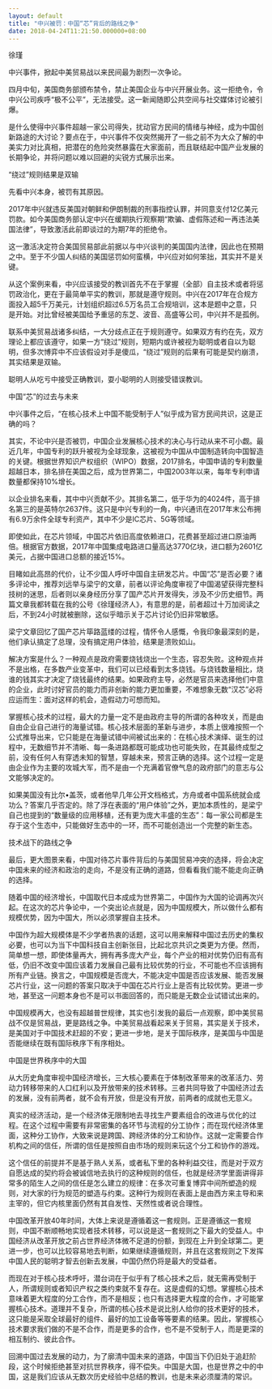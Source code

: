 ```yaml
---
layout: default
title: "中兴被罚：中国“芯”背后的路线之争"
date: 2018-04-24T11:21:50.000000+08:00
---
```


徐瑾

中兴事件，掀起中美贸易战以来民间最为剧烈一次争论。

四月中旬，美国商务部颁布禁令，禁止美国企业与中兴开展业务。这一拒绝令，令中兴公司疾呼“极不公平”，无法接受。这一新闻随即公共空间与社交媒体讨论被引爆。

是什么使得中兴事件超越一家公司得失，扰动官方民间的情绪与神经，成为中国创新路途的大讨论？要点在于，中兴事件不仅突然揭开了一些之前不为大众了解的中美实力对比真相，把潜在的危险突然暴露在大家面前，而且联结起中国产业发展的长期争论，并将问题以难以回避的尖锐方式展示出来。

“绕过”规则结果是双输

先看中兴本身，被罚有其原因。

2017年中兴就违反美国对朝鲜和伊朗制裁的刑事指控认罪，并同意支付12亿美元罚款。如今美国商务部认定中兴在缓期执行观察期“欺骗、虚假陈述和一再违法美国法律”，导致激活此前即谈过的为期7年的拒绝令。

这一激活决定符合美国贸易部此前据以与中兴谈判的美国国内法律，因此也在预期之中。至于不少国人纠结的美国惩罚如何蛮横，中兴应对如何笨拙，其实并不是关键。

从这个案例来看，中兴应该接受的教训首先不在于掌握（全部）自主技术或者将惩罚政治化，更在于最简单平实的教训，那就是遵守规则。中兴在2017年在合规方面投入超5千万美元，计划组织超过6.5万名员工合规培训，这本是题中之意，只是开始。对比曾经被美国给予重惩的东芝、波音、高盛等公司，中兴并不是孤例。

联系中美贸易战诸多纠结，一大分歧点正在于规则遵守。如果双方有约在先，双方理论上都应该遵守，如果一方“绕过”规则，短期内或许被视为聪明或者自以为聪明，但多次博弈中不应该假设对手是傻瓜，“绕过”规则的后果有可能是契约崩溃，其实结果是双输。

聪明人从吃亏中接受正确教训，耍小聪明的人则接受错误教训。

中国“芯”的过去与未来

中兴事件之后，“在核心技术上中国不能受制于人”似乎成为官方民间共识，这是正确的吗？

其实，不论中兴是否被罚，中国企业发展核心技术的决心与行动从来不可小觑。最近几年，中国专利的跃升被视为全球现象，这被视为中国从中国制造转向中国智造的关键。根据世界知识产权组织（WIPO）数据，2017排名，中国申请的专利数量超越日本，排名排在美国之后，成为世界第二，中国2003年以来，每年专利申请数量都保持10%增长。

以企业排名来看，其中中兴贡献不少。其排名第二，低于华为的4024件，高于排名第三的是英特尔2637件。这只是中兴专利的一角，中兴通讯在2017年末公布拥有6.9万余件全球专利资产，其中不少是IC芯片、5G等领域。

即使如此，在芯片领域，中国芯片依旧高度依赖进口，花费甚至超过进口原油两倍。根据官方数据，2017年中国集成电路进口量高达3770亿块，进口额为2601亿美元，占据中国进口总额的接近15%。

目睹如此高昂的代价，让不少国人呼吁中国自主研发芯片。中国“芯”是否必要？诸多评论中，推荐刘远举与梁宁的文章，前者以评论角度审视了中国渴望获得完整科技树的迷思，后者则以亲身经历分享了国产芯片开发得失，涉及不少历史细节。两篇文章我都转载在我的公号《徐瑾经济人》，有意思的是，前者超过十万加阅读之后，不到24小时就被删除，这似乎暗示关于芯片讨论仍旧非常敏感。

梁宁文章回忆了国产芯片筚路蓝缕的过程，情怀令人感慨，令我印象最深刻的是，他们承认搞定了总理，没有搞定用户体验，结果是溃败如山。

解决方案是什么？一种观点是政府需要烧钱烧出一个生态，容忍失败。这种观点并不是出格，在多数产业变革中，我们可以已经看到太多烧钱。与烧钱数量相比，烧谁的钱其实才决定了烧钱最终的结果。如果政府主导，必然是官员来选择他们中意的企业，此时讨好官员的能力而非创新的能力更加重要，不难想象无数“汉芯”必将应运而生：面对这样的机会，造假动力可想而知。

掌握核心技术的过程，最大的力量一定不是由政府主导的所谓的各种攻关，而是由自由企业自己进行的海量试错。核心技术层面的革新与进步，本质上很难按照一个公式推导出来，它只能是在海量试错中间被试出来的：在核心技术演绎、诞生的过程中，无数细节并不清晰、每一条进路都既可能成功也可能失败，在其最终成型之前，没有任何人有穿透未知的智慧，穿越未来，预言正确的选择。这个过程一定是由企业作为主要的攻城大军，而不是由一个充满着官僚气息的政府部门的意志与公文能够决定的。

如果美国没有比尔•盖茨，或者他早几年公开文档格式，方舟或者中国系统就会成功么？答案几乎否定的。除了浮在表面的“用户体验”之外，更加本质性的，是梁宁自己也提到的“数量级的应用移植，还有更为庞大丰盛的生态”：每一家公司都是生存于这个生态中，只能做好生态中的一环，而不可能创造出一个完整的新生态。

技术战下的路线之争

最后，更大图景来看，中国对待芯片事件背后的与美国贸易冲突的选择，将会决定中国未来的经济和政治的走向，不是没有正确的道路，但看看我们能不能走向正确的选择。

随着中国的经济增长，中国取代日本成成为世界第二，中国作为大国的论调再次兴起。在这次的芯片争论中，一个突出论点就是，因为中国规模大，所以做什么都有规模优势，因为中国大，所以必须掌握自主技术。

中国作为超大规模体是不少学者热衷的话题，这可以用来解释中国过去历史的集权必要，也可以为当下中国科技自主创新张目，比起北京共识之类更为方便。然而，简单想一想，即使体量再大，拥有再多庞大产业，每个产业的相对优势仍旧有高有低，仍旧不改变中国应该着力发展自己最有比较优势的行业，不可能也不应该拥有所有产业链。换言之，中国规模是否庞大，不能决定中国是否应该发展、能否发展芯片行业，这一问题的答案只取决于中国在芯片行业上是否有比较优势。更进一步地，甚至这一问题本身也不是可以书面回答的，而只能是无数企业试错试出来的。

中国规模再大，也没有超越普世规律，其实也引发我的最后一点观察，即中美贸易战不仅是贸易战，更是路线之争。中美贸易战看起来关于贸易，其实是关于技术，是美国对于中国技术赶超的不安；更进一步地，是关于国际秩序，是美国与中国是否能继续在既有国际秩序下有序相处。

中国是世界秩序中的大国

从大历史角度审视中国经济增长，三大核心要素在于体制改革带来的改革活力、劳动力转移带来的人口红利以及开放带来的技术转移。三者共同导致了中国经济过去的发展，没有前两者，就不会有开放，但是没有开放，前两者的成就也无意义。

真实的经济活动，是一个经济体无限制地去寻找生产要素组合的改进与优化的过程。在这个过程中需要有非常密集的各环节与流程的分工协作；而在现代经济体里面，这种分工协作，大致来说是跨国、跨经济体的分工和协作。这就一定需要合作机构之间的信任，所谓的信任是按照自由市场的规则来玩这个分工和协作的游戏。

这个信任的前提并不是基于熟人关系，或者私下里的各种利益交往，而是对于双方自愿达成的契约将会被诚信地去执行的这种规则的信任，也就是经济学里面讲得非常多的陌生人之间的信任是怎么建立的规律：在多次可重复博弈中间所塑造的规则，对大家的行为规范的塑造与约束。这种行为规则在表面上是由西方来主导和来主宰的，但它内核里面仍然有其自发性、天然性或者说合理性。

中国改革开放40年时间，大体上来说是遵循着这一套规则。正是遵循这一套规则，中国不断顺畅地实现者技术转移，可以说是这一套规则之下最大的受益人。中国经济从改革开放之前占世界经济体微不足道的份额，到现在上升到全球第二。更进一步，也可以比较容易地去判断，如果继续遵循规则，并且在这套规则之下发挥中国人民的聪明才智去创新去发展，中国仍然仍将是最大的受益者。

而现在对于核心技术呼吁，潜台词在于似乎有了核心技术之后，就无需再受制于人，所谓规则或者知识产权之类约束就不复存在。这是虚假的幻想。掌握核心技术意味着更大程度的分工合作，而不是相反；也只有选择更大程度的合作，才可能掌握核心技术。道理并不复杂，所谓的核心技术是说比别人给你的技术更好的技术，这只能是采取全球最好的组件、最好的加工设备等等要素的结果。因此，掌握核心技术要求我们做的不是不合作，而是更多的合作，也不是不受制于人，而是更深的相互制约、彼此合作。

回溯中国过去发展的动力，为了廓清中国未来的道路，中国当下仍旧处于追赶阶段，这个时候拒绝甚至对抗世界秩序，得不偿失。中国是大国，也是世界之中的中国，这是我们应该从无数次历史经验中总结的教训，也是未来必须厘清的常识。


